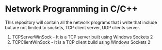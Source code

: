 # Network Programming in C/C++ 
This repository will contain all the network programs that i write that include but are not limited to sockets, TCP client server, UDP clients server.
1. TCPServerWinSock - It is a TCP server built using Windows Sockets 2
2. TCPClientWinSock - It is a TCP client build using Windows Sockets 2
